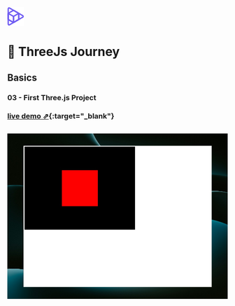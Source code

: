 ![Bruno Simons](./assets/threejs-journey.png)
# 🍩 ThreeJs Journey


## Basics

### 03 - First Three.js Project

### [live demo ⇗](https://03-first-threejs-project.netlify.app/){:target="_blank"}

![image](/assets/03-first-threejs-project.jpeg)
---



